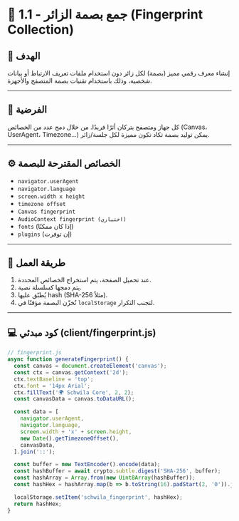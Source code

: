 # 🧠 1.1 - جمع بصمة الزائر (Fingerprint Collection)

## 🎯 الهدف
إنشاء معرف رقمي مميز (بصمة) لكل زائر دون استخدام ملفات تعريف الارتباط أو بيانات شخصية، وذلك باستخدام تقنيات بصمة المتصفح والأجهزة.

---

## 🧪 الفرضية
كل جهاز ومتصفح يتركان أثرًا فريدًا. من خلال دمج عدد من الخصائص (Canvas، UserAgent، Timezone...) يمكن توليد بصمة تكاد تكون مميزة لكل جلسة/زائر.

---

## ⚙️ الخصائص المقترحة للبصمة

- `navigator.userAgent`
- `navigator.language`
- `screen.width x height`
- `timezone offset`
- `Canvas fingerprint`
- `AudioContext fingerprint (اختياري)`
- `fonts` (إذا كان ممكنًا)
- `plugins` (إن توفرت)

---

## 🧠 طريقة العمل

1. عند تحميل الصفحة، يتم استخراج الخصائص المحددة.
2. يتم دمجها كسلسلة نصية.
3. يُطبّق عليها hash (SHA-256 مثلاً).
4. تُخزّن البصمة مؤقتًا في `localStorage` لتجنب التكرار.

---

## 💻 كود مبدئي (client/fingerprint.js)

```js
// fingerprint.js
async function generateFingerprint() {
  const canvas = document.createElement('canvas');
  const ctx = canvas.getContext('2d');
  ctx.textBaseline = 'top';
  ctx.font = '14px Arial';
  ctx.fillText('🌍 Schwila Core', 2, 2);
  const canvasData = canvas.toDataURL();

  const data = [
    navigator.userAgent,
    navigator.language,
    screen.width + 'x' + screen.height,
    new Date().getTimezoneOffset(),
    canvasData,
  ].join('::');

  const buffer = new TextEncoder().encode(data);
  const hashBuffer = await crypto.subtle.digest('SHA-256', buffer);
  const hashArray = Array.from(new Uint8Array(hashBuffer));
  const hashHex = hashArray.map(b => b.toString(16).padStart(2, '0')).join('');

  localStorage.setItem('schwila_fingerprint', hashHex);
  return hashHex;
}
